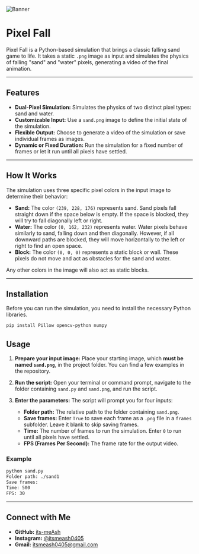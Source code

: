 ![Banner](https://raw.githubusercontent.com/its-meAsh/python/main/Banner.png)
# Pixel Fall

Pixel Fall is a Python-based simulation that brings a classic falling sand game to life. It takes a static `.png` image as input and simulates the physics of falling "sand" and "water" pixels, generating a video of the final animation.

---

## Features

* **Dual-Pixel Simulation:** Simulates the physics of two distinct pixel types: sand and water.
* **Customizable Input:** Use a `sand.png` image to define the initial state of the simulation.
* **Flexible Output:** Choose to generate a video of the simulation or save individual frames as images.
* **Dynamic or Fixed Duration:** Run the simulation for a fixed number of frames or let it run until all pixels have settled.

---

## How It Works

The simulation uses three specific pixel colors in the input image to determine their behavior:

* **Sand:** The color `(239, 228, 176)` represents sand. Sand pixels fall straight down if the space below is empty. If the space is blocked, they will try to fall diagonally left or right.
* **Water:** The color `(0, 162, 232)` represents water. Water pixels behave similarly to sand, falling down and then diagonally. However, if all downward paths are blocked, they will move horizontally to the left or right to find an open space.
* **Block:** The color `(0, 0, 0)` represents a static block or wall. These pixels do not move and act as obstacles for the sand and water.

Any other colors in the image will also act as static blocks.

---

## Installation

Before you can run the simulation, you need to install the necessary Python libraries.

```bash
pip install Pillow opencv-python numpy
```
## Usage

1.  **Prepare your input image:** Place your starting image, which **must be named `sand.png`**, in the project folder. You can find a few examples in the repository.
    
2.  **Run the script:** Open your terminal or command prompt, navigate to the folder containing `sand.py` and `sand.png`, and run the script.
3.  **Enter the parameters:** The script will prompt you for four inputs:

    * **Folder path:** The relative path to the folder containing `sand.png`.
    * **Save frames:** Enter `True` to save each frame as a `.png` file in a `frames` subfolder. Leave it blank to skip saving frames.
    * **Time:** The number of frames to run the simulation. Enter `0` to run until all pixels have settled.
    * **FPS (Frames Per Second):** The frame rate for the output video.

### Example

```bash
python sand.py
Folder path: ./sand1
Save frames:
Time: 500
FPS: 30
```
---

## Connect with Me

* **GitHub:** [its-meAsh](https://github.com/its-meAsh)
* **Instagram:** [@itsmeash0405](https://www.instagram.com/itsmeash0405)
* **Gmail:** itsmeash0405@gmail.com
